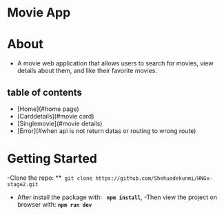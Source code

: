 # Movie App

# About
*  A movie web application that allows users to search for movies, view details about them, and like their favorite movies.

## table of contents
* [Home](#home page)
* [Carddetails](#movie card)
* [Singlemovie](#movie details)
* [Error](#when api is not return datas or routing to wrong route)

# Getting Started
-Clone the repo: **` git clone https://github.com/Shehuadekunmi/HNGx-stage2.git`
- After install the package with:  **` npm install`**,
-Then view the project on browser with: **`npm run dev`**


